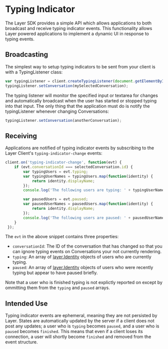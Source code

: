 # Typing Indicator

The Layer SDK provides a simple API which allows applications to both broadcast and receive typing indicator events. This functionality allows Layer powered applications to implement a dynamic UI in response to typing events.

## Broadcasting

The simplest way to setup typing indicators to be sent from your client is with a TypingListener class:

```javascript
var typingListener = client.createTypingListener(document.getElementById('mytextarea'));
typingListener.setConversation(mySelectedConversation);
```

The typing listener will monitor the specified input or textarea for changes and automatically broadcast when the user has started or stopped typing into that input.  The only thing that the application must do is notify the typingListener whenever changing Conversations:

```javascript
typingListener.setConversation(anotherConversation);
```

## Receiving

Applications are notified of typing indicator events by subscribing to the Layer Client's `typing-indicator-change` events:

```javascript
client.on('typing-indicator-change', function(evt) {
    if (evt.conversationId === selectedConversation.id) {
        var typingUsers = evt.typing;
        var typingUserNames = typingUsers.map(function(identity) {
            return identity.displayName;
        });
        console.log('The following users are typing: ' + typingUserNames.join(', '));

        var pausedUsers = evt.paused;
        var pausedUserNames = pausedUsers.map(function(identity) {
            return identity.displayName;
        });
        console.log('The following users are paused: ' + pausedUserNames.join(', '));
    }
 });

```

The `evt` in the above snippet contains three properties:

* `conversationId`: The ID of the conversation that has changed so that you can ignore typing events on Conversations your not currently rendering.
* `typing`: An array of [layer.Identity](#identities) objects of users who are currently typing.
* `paused`: An array of [layer.Identity](#identities) objects of users who were recently typing but appear to have paused briefly.

Note that a user who is finished typing is not explictly reported on except by ommitting them from the `typing` and `paused` arrays.

## Intended Use

Typing indicator events are ephemeral, meaning they are not persisted by Layer. States are automatically updated by the server if a client does not post any updates; a user who is `typing` becomes `paused`, and a user who is `paused` becomes `finished`.  This means that even if a client loses its connection, a user will shortly become `finished` and removed from the event structure.

